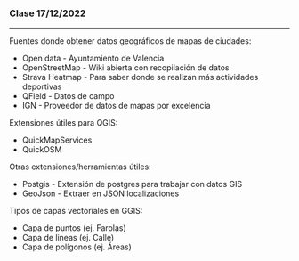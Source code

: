 ### Clase 17/12/2022
---
Fuentes donde obtener datos geográficos de mapas de ciudades:

- Open data - Ayuntamiento de Valencia
- OpenStreetMap - Wiki abierta con recopilación de datos
- Strava Heatmap - Para saber donde se realizan más actividades deportivas
- QField - Datos de campo
- IGN - Proveedor de datos de mapas por excelencia

Extensiones útiles para QGIS:

- QuickMapServices
- QuickOSM

Otras extensiones/herramientas útiles:

- Postgis - Extensión de postgres para trabajar con datos GIS
- GeoJson - Extraer en JSON localizaciones

Tipos de capas vectoriales en GGIS:
- Capa de puntos (ej. Farolas)
- Capa de lineas (ej. Calle)
- Capa de polígonos (ej. Áreas)


